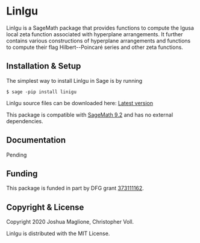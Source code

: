 # LinIgu

LinIgu is a SageMath package that provides functions to compute the Igusa local zeta function associated with hyperplane arrangements. It further contains various constructions of hyperplane arrangements and functions to compute their flag Hilbert--Poincaré series and other zeta functions. 

## Installation & Setup

The simplest way to install LinIgu in Sage is by running 

```
$ sage -pip install linigu
```

LinIgu source files can be downloaded here: [Latest version](https://github.com/joshmaglione/Linigu/releases/latest)

This package is compatible with [SageMath 9.2](https://www.sagemath.org/) and has no external dependencies.

## Documentation

Pending

## Funding 

This package is funded in part by DFG grant [373111162](https://gepris.dfg.de/gepris/projekt/373111162?language=en).

## Copyright & License

Copyright 2020 Joshua Maglione, Christopher Voll.

LinIgu is distributed with the MIT License.
